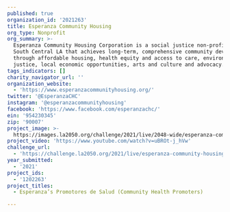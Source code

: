```yaml
---
published: true
organization_id: '2021263'
title: Esperanza Community Housing
org_type: Nonprofit
org_summary: >-
  Esperanza Community Housing Corporation is a social justice non-profit in
  South Central LA that achieves long-term, comprehensive community development
  through affordable housing, health equity and access to care, environmental
  justice, local economic opportunities, arts and culture and advocacy.
tags_indicators: []
charity_navigator_url: ''
organization_website:
  - 'https://www.esperanzacommunityhousing.org/'
twitter: '@EsperanzaCHC'
instagram: '@esperanzacommunityhousing'
facebook: 'https://www.facebook.com/esperanzachc/'
ein: '954230345'
zip: '90007'
project_image: >-
  https://images.la2050.org/challenge/2021/live/2048-wide/esperanza-community-housing.jpg
project_video: 'https://www.youtube.com/watch?v=uBROt-j_hVw'
challenge_url:
  - 'https://challenge.la2050.org/2021/live/esperanza-community-housing/'
year_submitted:
  - '2021'
project_ids:
  - '1202263'
project_titles:
  - Esperanza’s Promotores de Salud (Community Health Promoters)

---
```

